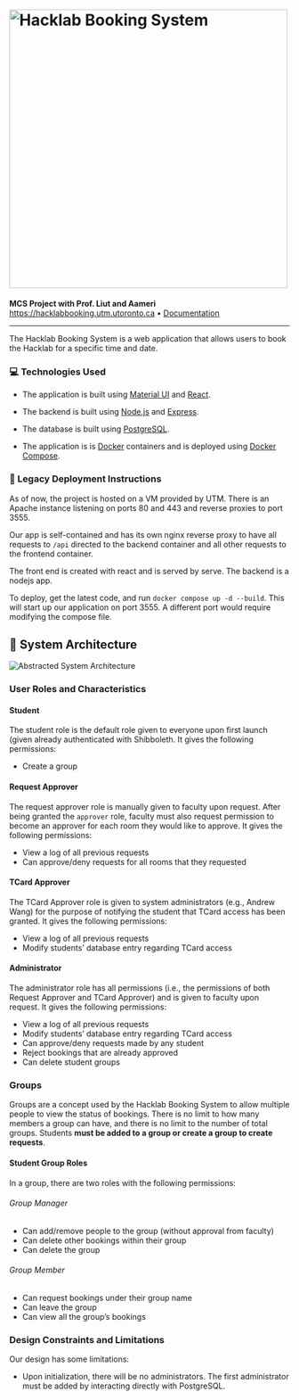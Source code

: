 <h1><img width="500" src="https://i.imgur.com/CCHOZb7.png" alt="Hacklab Booking System"></h1>

<strong>MCS Project with Prof. Liut and Aameri</strong>
<br>
<a href="https://hacklabbooking.utm.utoronto.ca">https://hacklabbooking.utm.utoronto.ca</a> &bullet; <a href="https://github.com/utmgdsc/hacklab-booking/wiki">Documentation</a></center>
<br>
<hr>

The Hacklab Booking System is a web application that allows users to book the Hacklab for a specific time and date.


### 💻 Technologies Used
* The application is built using [Material UI](https://mui.com/material-ui/) and [React](https://reactjs.org/).

* The backend is built using [Node.js](https://nodejs.org/en/) and [Express](https://expressjs.com/).

* The database is built using [PostgreSQL](https://www.postgresql.com/).

* The application is is [Docker](https://www.docker.com/) containers and is deployed using [Docker Compose](https://docs.docker.com/compose/).

### 🧓 Legacy Deployment Instructions
As of now, the project is hosted on a VM provided by UTM. There is an Apache instance listening on ports 80 and 443 and reverse proxies to port 3555.

Our app is self-contained and has its own nginx reverse proxy to have all requests to `/api` directed to the backend container and all other requests to the frontend container.

The front end is created with react and is served by serve. The backend is a nodejs app.

To deploy, get the latest code, and run `docker compose up -d --build`. This will start up our application on port 3555. A different port would require modifying the compose file.

## 🌃 System Architecture

![Abstracted System Architecture](https://i.imgur.com/YgUfPZs.png)

### User Roles and Characteristics

#### Student

The student role is the default role given to everyone upon first launch (given already authenticated with Shibboleth. It gives the following permissions:

- Create a group

#### Request Approver

The request approver role is manually given to faculty upon request. After being granted the `approver` role, faculty must also request permission to become an approver for each room they would like to approve. It gives the following permissions:

- View a log of all previous requests
- Can approve/deny requests for all rooms that they requested

#### TCard Approver

The TCard Approver role is given to system administrators (e.g., Andrew Wang) for the purpose of notifying the student that TCard access has been granted. It gives the following permissions:

- View a log of all previous requests
- Modify students’ database entry regarding TCard access

#### Administrator

The administrator role has all permissions (i.e., the permissions of both Request Approver and TCard Approver) and is given to faculty upon request. It gives the following permissions:

- View a log of all previous requests
- Modify students’ database entry regarding TCard access
- Can approve/deny requests made by any student
- Reject bookings that are already approved
- Can delete student groups

### Groups

Groups are a concept used by the Hacklab Booking System to allow multiple people to view the status of bookings. There is no limit to how many members a group can have, and there is no limit to the number of total groups. Students **must be added to a group or create a group to create requests**.

#### Student Group Roles

In a group, there are two roles with the following permissions:

###### Group Manager

- Can add/remove people to the group (without approval from faculty)
- Can delete other bookings within their group
- Can delete the group

###### Group Member

- Can request bookings under their group name
- Can leave the group
- Can view all the group’s bookings

### Design Constraints and Limitations

Our design has some limitations:

- Upon initialization, there will be no administrators. The first administrator must be added by interacting directly with PostgreSQL.
